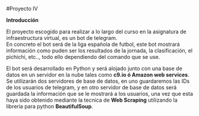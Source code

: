 #Proyecto IV

**Introducción**

El proyecto escogido para realizar a lo largo del curso en la asignatura de infraestructura virtual, es un bot de telegram.  
En concreto el bot será de la liga española de futbol, este bot mostrará información como puden ser los resultados de la jornada, la clasificación, el pichichi, etc.., todo ello dependiendo del comando que se use.

El bot será desarrollado en Python y será alojado junto con una base de datos en un servidor en la nube tales como **c9.io ó Amazon web services**. Se utilizarán dos servidores de base de datos, en uno guardaremos las IDs de los usuarios de telegram, y en otro servidor de base de datos será guardada la información que se le mostrará a los usuarios, una vez que esta haya sido obtenido mediante la tecnica de **Web Scraping** utilizando la libreria para python **BeautifulSoup**. 

